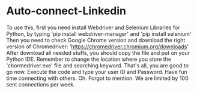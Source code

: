 # Auto-connect-Linkedin
To use this, first you need install Webdriver and Selenium Libraries for Python, by typing 'pip install webdriver-manager' and 'pip install selenium'
Then you need to check Google Chrome version and download the right version of Chromedriver: 'https://chromedriver.chromium.org/downloads'
After download all needed stuffs, you should copy the file and put on your Python IDE. 
Remember to change the location where you store the 'chormedriver.exe' file and searching keyword. 
That's all, you are good to go now. Execute the code and type your user ID and Password.
Have fun time connecting with others. 
Oh. Forgot to mention. We are limited by 100 sent connections per week.
